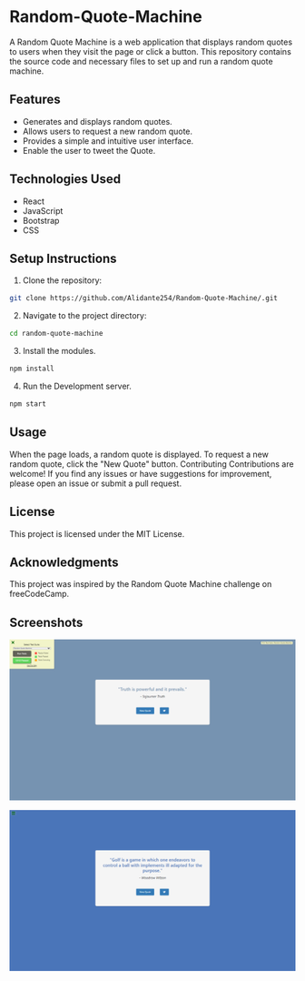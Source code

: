 # Random-Quote-Machine

A Random Quote Machine is a web application that displays random quotes to users when they visit the page or click a button. This repository contains the source code and necessary files to set up and run a random quote machine.

## Features

- Generates and displays random quotes.
- Allows users to request a new random quote.
- Provides a simple and intuitive user interface.
- Enable the user to tweet the Quote.

## Technologies Used

- React
- JavaScript
- Bootstrap
- CSS

## Setup Instructions

1. Clone the repository:
```bash
git clone https://github.com/Alidante254/Random-Quote-Machine/.git
```

2. Navigate to the project directory:
```bash
cd random-quote-machine
```

3. Install the modules.
```bash
npm install
```

4. Run the Development server.
```bash
npm start
```
## Usage
When the page loads, a random quote is displayed.
To request a new random quote, click the "New Quote" button.
Contributing
Contributions are welcome! If you find any issues or have suggestions for improvement, please open an issue or submit a pull request.

## License
This project is licensed under the MIT License.

## Acknowledgments
This project was inspired by the Random Quote Machine challenge on freeCodeCamp.

## Screenshots
![Screenshot 1](random-quote-machine/public/screenshots/Screenshot1.png)

![Screenshot 2](random-quote-machine/public/screenshots/Screenshot2.png)


